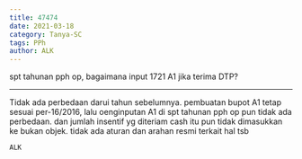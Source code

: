 ```yaml
---
title: 47474
date: 2021-03-18
category: Tanya-SC
tags: PPh
author: ALK
---
```


spt tahunan pph op, bagaimana input 1721 A1 jika terima DTP?

---

Tidak ada perbedaan darui tahun sebelumnya. pembuatan bupot A1 tetap sesuai per-16/2016, lalu oenginputan A1 di spt tahunan pph op pun tidak ada perbedaan. dan jumlah insentif yg diteriam cash itu pun tidak dimasukkan ke bukan objek. tidak ada aturan dan arahan resmi terkait hal tsb

`ALK`
